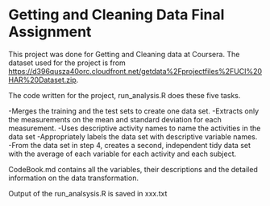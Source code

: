 Getting and Cleaning Data Final Assignment
==========================================

This project was done for Getting and Cleaning data at Coursera.
The dataset used for the project is from https://d396qusza40orc.cloudfront.net/getdata%2Fprojectfiles%2FUCI%20HAR%20Dataset.zip.

The code written for the project, run_analysis.R does these five tasks.

  -Merges the training and the test sets to create one data set.
  -Extracts only the measurements on the mean and standard deviation for each measurement. 
  -Uses descriptive activity names to name the activities in the data set
  -Appropriately labels the data set with descriptive variable names. 
  -From the data set in step 4, creates a second, independent tidy data set with the average of each variable for     each activity and each subject.

CodeBook.md contains all the variables, their descriptions and the detailed information on the data transformation.

Output of the run_analsysis.R is saved in xxx.txt
  


